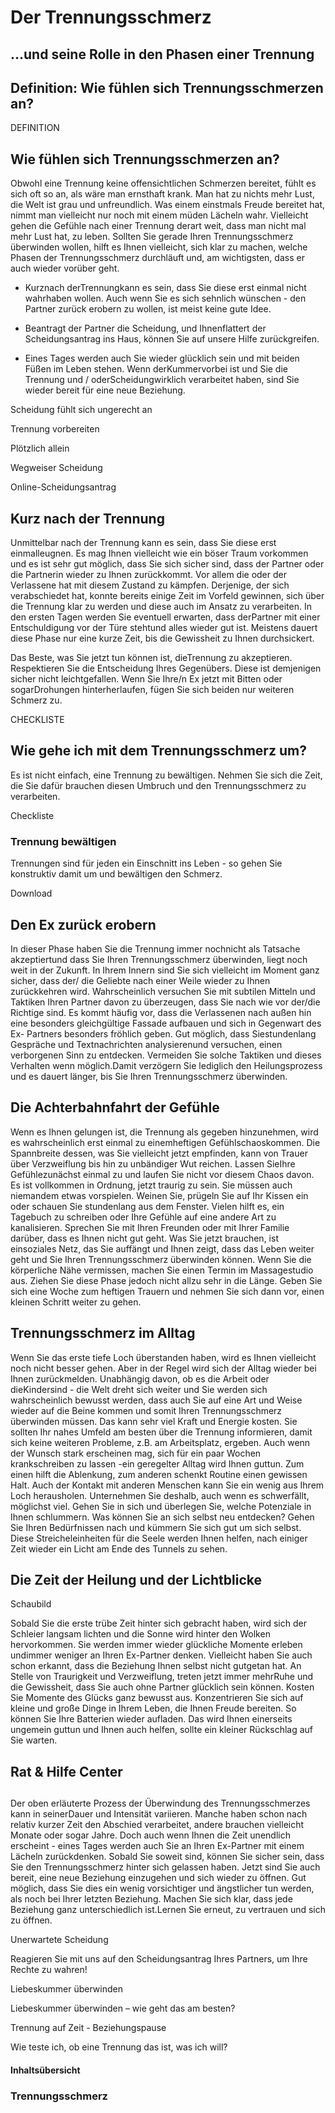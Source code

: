 # Der Trennungsschmerz

## …und seine Rolle in den Phasen einer Trennung

## Definition: Wie fühlen sich Trennungsschmerzen an?

DEFINITION

## Wie fühlen sich Trennungsschmerzen an?

Obwohl eine Trennung keine offensichtlichen Schmerzen bereitet, fühlt es sich oft so an, als wäre man ernsthaft krank. Man hat zu nichts mehr Lust, die Welt ist grau und unfreundlich. Was einem einstmals Freude bereitet hat, nimmt man vielleicht nur noch mit einem müden Lächeln wahr. Vielleicht gehen die Gefühle nach einer Trennung derart weit, dass man nicht mal mehr Lust hat, zu leben. Sollten Sie gerade Ihren Trennungsschmerz überwinden wollen, hilft es Ihnen vielleicht, sich klar zu machen, welche Phasen der Trennungsschmerz durchläuft und, am wichtigsten, dass er auch wieder vorüber geht.

- Kurznach derTrennungkann es sein, dass Sie diese erst einmal nicht wahrhaben wollen. Auch wenn Sie es sich sehnlich wünschen - den Partner zurück erobern zu wollen, ist meist keine gute Idee.

- Beantragt der Partner die Scheidung, und Ihnenflattert der Scheidungsantrag ins Haus, können Sie auf unsere Hilfe zurückgreifen.

- Eines Tages werden auch Sie wieder glücklich sein und mit beiden Füßen im Leben stehen. Wenn derKummervorbei ist und Sie die Trennung und / oderScheidungwirklich verarbeitet haben, sind Sie wieder bereit für eine neue Beziehung.

Scheidung fühlt sich ungerecht an

Trennung vorbereiten

Plötzlich allein

Wegweiser Scheidung

Online-Scheidungsantrag

## Kurz nach der Trennung

Unmittelbar nach der Trennung kann es sein, dass Sie diese erst einmalleugnen. Es mag Ihnen vielleicht wie ein böser Traum vorkommen und es ist sehr gut möglich, dass Sie sich sicher sind, dass der Partner oder die Partnerin wieder zu Ihnen zurückkommt. Vor allem die oder der Verlassene hat mit diesem Zustand zu kämpfen. Derjenige, der sich verabschiedet hat, konnte bereits einige Zeit im Vorfeld gewinnen, sich über die Trennung klar zu werden und diese auch im Ansatz zu verarbeiten. In den ersten Tagen werden Sie eventuell erwarten, dass derPartner mit einer Entschuldigung vor der Türe stehtund alles wieder gut ist. Meistens dauert diese Phase nur eine kurze Zeit, bis die Gewissheit zu Ihnen durchsickert.

Das Beste, was Sie jetzt tun können ist, dieTrennung zu akzeptieren. Respektieren Sie die Entscheidung Ihres Gegenübers. Diese ist demjenigen sicher nicht leichtgefallen. Wenn Sie Ihre/n Ex jetzt mit Bitten oder sogarDrohungen hinterherlaufen, fügen Sie sich beiden nur weiteren Schmerz zu.

CHECKLISTE

## Wie gehe ich mit dem Trennungsschmerz um?

Es ist nicht einfach, eine Trennung zu bewältigen. Nehmen Sie sich die Zeit, die Sie dafür brauchen diesen Umbruch und den Trennungsschmerz zu verarbeiten.

Checkliste

### Trennung bewältigen

Trennungen sind für jeden ein Einschnitt ins Leben - so gehen Sie konstruktiv damit um und bewältigen den Schmerz.

Download

## Den Ex zurück erobern

In dieser Phase haben Sie die Trennung immer nochnicht als Tatsache akzeptiertund dass Sie Ihren Trennungsschmerz überwinden, liegt noch weit in der Zukunft. In Ihrem Innern sind Sie sich vielleicht im Moment ganz sicher, dass der/ die Geliebte nach einer Weile wieder zu Ihnen zurückkehren wird. Wahrscheinlich versuchen Sie mit subtilen Mitteln und Taktiken Ihren Partner davon zu überzeugen, dass Sie nach wie vor der/die Richtige sind. Es kommt häufig vor, dass die Verlassenen nach außen hin eine besonders gleichgültige Fassade aufbauen und sich in Gegenwart des Ex- Partners besonders fröhlich geben. Gut möglich, dass Siestundenlang Gespräche und Textnachrichten analysierenund versuchen, einen verborgenen Sinn zu entdecken. Vermeiden Sie solche Taktiken und dieses Verhalten wenn möglich.Damit verzögern Sie lediglich den Heilungsprozess und es dauert länger, bis Sie Ihren Trennungsschmerz überwinden.

## Die Achterbahnfahrt der Gefühle

Wenn es Ihnen gelungen ist, die Trennung als gegeben hinzunehmen, wird es wahrscheinlich erst einmal zu einemheftigen Gefühlschaoskommen. Die Spannbreite dessen, was Sie vielleicht jetzt empfinden, kann von Trauer über Verzweiflung bis hin zu unbändiger Wut reichen. Lassen SieIhre Gefühlezunächst einmal zu und laufen Sie nicht vor diesem Chaos davon. Es ist vollkommen in Ordnung, jetzt traurig zu sein. Sie müssen auch niemandem etwas vorspielen. Weinen Sie, prügeln Sie auf Ihr Kissen ein oder schauen Sie stundenlang aus dem Fenster. Vielen hilft es, ein Tagebuch zu schreiben oder Ihre Gefühle auf eine andere Art zu kanalisieren. Sprechen Sie mit Ihren Freunden oder mit Ihrer Familie darüber, dass es Ihnen nicht gut geht. Was Sie jetzt brauchen, ist einsoziales Netz, das Sie auffängt und Ihnen zeigt, dass das Leben weiter geht und Sie Ihren Trennungsschmerz überwinden können. Wenn Sie die körperliche Nähe vermissen, machen Sie einen Termin im Massagestudio aus. Ziehen Sie diese Phase jedoch nicht allzu sehr in die Länge. Geben Sie sich eine Woche zum heftigen Trauern und nehmen Sie sich dann vor, einen kleinen Schritt weiter zu gehen.

## Trennungsschmerz im Alltag

Wenn Sie das erste tiefe Loch überstanden haben, wird es Ihnen vielleicht noch nicht besser gehen. Aber in der Regel wird sich der Alltag wieder bei Ihnen zurückmelden. Unabhängig davon, ob es die Arbeit oder dieKindersind - die Welt dreht sich weiter und Sie werden sich wahrscheinlich bewusst werden, dass auch Sie auf eine Art und Weise wieder auf die Beine kommen und somit Ihren Trennungsschmerz überwinden müssen. Das kann sehr viel Kraft und Energie kosten. Sie sollten Ihr nahes Umfeld am besten über die Trennung informieren, damit sich keine weiteren Probleme, z.B. am Arbeitsplatz, ergeben. Auch wenn der Wunsch stark erscheinen mag, sich für ein paar Wochen krankschreiben zu lassen -ein geregelter Alltag wird Ihnen guttun. Zum einen hilft die Ablenkung, zum anderen schenkt Routine einen gewissen Halt. Auch der Kontakt mit anderen Menschen kann Sie ein wenig aus Ihrem Loch herausholen. Unternehmen Sie deshalb, auch wenn es schwerfällt, möglichst viel. Gehen Sie in sich und überlegen Sie, welche Potenziale in Ihnen schlummern. Was können Sie an sich selbst neu entdecken? Gehen Sie Ihren Bedürfnissen nach und kümmern Sie sich gut um sich selbst. Diese Streicheleinheiten für die Seele werden Ihnen helfen, nach einiger Zeit wieder ein Licht am Ende des Tunnels zu sehen.

## Die Zeit der Heilung und der Lichtblicke

Schaubild

Sobald Sie die erste trübe Zeit hinter sich gebracht haben, wird sich der Schleier langsam lichten und die Sonne wird hinter den Wolken hervorkommen. Sie werden immer wieder glückliche Momente erleben undimmer weniger an Ihren Ex-Partner denken. Vielleicht haben Sie auch schon erkannt, dass die Beziehung Ihnen selbst nicht gutgetan hat. An Stelle von Traurigkeit und Verzweiflung, treten jetzt immer mehrRuhe und die Gewissheit, dass Sie auch ohne Partner glücklich sein können. Kosten Sie Momente des Glücks ganz bewusst aus. Konzentrieren Sie sich auf kleine und große Dinge in Ihrem Leben, die Ihnen Freude bereiten. So können Sie Ihre Batterien wieder aufladen. Das wird Ihnen einerseits ungemein guttun und Ihnen auch helfen, sollte ein kleiner Rückschlag auf Sie warten.

## Rat & Hilfe Center

## 

Der oben erläuterte Prozess der Überwindung des Trennungsschmerzes kann in seinerDauer und Intensität variieren. Manche haben schon nach relativ kurzer Zeit den Abschied verarbeitet, andere brauchen vielleicht Monate oder sogar Jahre. Doch auch wenn Ihnen die Zeit unendlich erscheint - eines Tages werden auch Sie an Ihren Ex-Partner mit einem Lächeln zurückdenken. Sobald Sie soweit sind, können Sie sicher sein, dass Sie den Trennungsschmerz hinter sich gelassen haben. Jetzt sind Sie auch bereit, eine neue Beziehung einzugehen und sich wieder zu öffnen. Gut möglich, dass Sie dies ein wenig vorsichtiger und ängstlicher tun werden, als noch bei Ihrer letzten Beziehung. Machen Sie sich klar, dass jede Beziehung ganz unterschiedlich ist.Lernen Sie erneut, zu vertrauen und sich zu öffnen.

Unerwartete Scheidung

Reagieren Sie mit uns auf den Scheidungsantrag Ihres Partners, um Ihre Rechte zu wahren!

Liebeskummer überwinden

Liebeskummer überwinden – wie geht das am besten?

Trennung auf Zeit - Beziehungspause

Wie teste ich, ob eine Trennung das ist, was ich will?

#### Inhaltsübersicht

### Trennungsschmerz